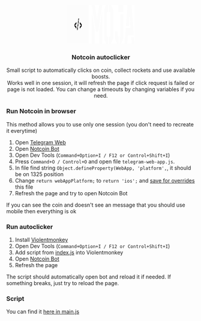 <p align="center">
    <picture align="center">
        <img width="180" height="104" src="MOJA-light.svg">
    </picture><h3 align="center">Notcoin autoclicker</h3>
</p>
<p align="center">
    Small script to automatically clicks on coin, collect rockets and use available boosts.
    <br/>Works well in one session, it will refresh the page if click request is failed or page is not loaded. You can change a timeouts by changing variables if you need.
</p>

### Run Notcoin in browser

This method allows you to use only one session (you don't need to recreate it everytime)

1. Open [Telegram Web](https://web.telegram.org)
2. Open [Notcoin Bot](https://web.telegram.org/k/#@notcoin_bot)
3. Open Dev Tools (`Command+Option+I / F12 or Control+Shift+I`)
4. Press `Command+O / Control+O` and open file `telegram-web-app.js`.
5. In file find string `Object.defineProperty(WebApp, 'platform',`, it should be on 1325 position
6. Change `return webAppPlatform;` to `return 'ios';` and [save for overrides](https://senuravihanjayadeva.medium.com/local-overrides-in-chrome-devtools-f4a148de30c2#:~:text=Locate%20the%20file%20you%20want,overrides%E2%80%9D%20from%20the%20context%20menu.) this file
7. Refresh the page and try to open Notcoin Bot

If you can see the coin and doesn't see an message that you should use mobile then everything is ok

### Run autoclicker

1. Install [Violentmonkey](https://violentmonkey.github.io/)
2. Open Dev Tools (`Command+Option+I / F12 or Control+Shift+I`)
3. Add script from [index.js](https://github.com/dapie/notcoin-bot/blob/main/index.js) into Violentmonkey
4. Open [Notcoin Bot](https://web.telegram.org/k/#@notcoin_bot)
5. Refresh the page

The script should automatically open bot and reload it if needed. If something breaks, just try to reload the page.

### Script

You can find it [here in main.js]()
